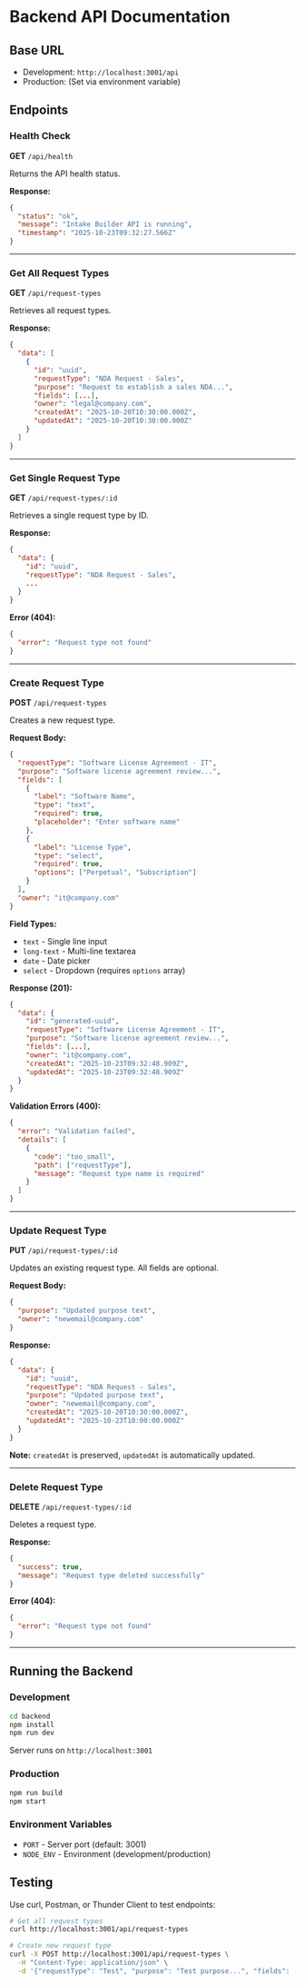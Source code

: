 # Backend API Documentation

## Base URL
- Development: `http://localhost:3001/api`
- Production: (Set via environment variable)

## Endpoints

### Health Check
**GET** `/api/health`

Returns the API health status.

**Response:**
```json
{
  "status": "ok",
  "message": "Intake Builder API is running",
  "timestamp": "2025-10-23T09:32:27.566Z"
}
```

---

### Get All Request Types
**GET** `/api/request-types`

Retrieves all request types.

**Response:**
```json
{
  "data": [
    {
      "id": "uuid",
      "requestType": "NDA Request - Sales",
      "purpose": "Request to establish a sales NDA...",
      "fields": [...],
      "owner": "legal@company.com",
      "createdAt": "2025-10-20T10:30:00.000Z",
      "updatedAt": "2025-10-20T10:30:00.000Z"
    }
  ]
}
```

---

### Get Single Request Type
**GET** `/api/request-types/:id`

Retrieves a single request type by ID.

**Response:**
```json
{
  "data": {
    "id": "uuid",
    "requestType": "NDA Request - Sales",
    ...
  }
}
```

**Error (404):**
```json
{
  "error": "Request type not found"
}
```

---

### Create Request Type
**POST** `/api/request-types`

Creates a new request type.

**Request Body:**
```json
{
  "requestType": "Software License Agreement - IT",
  "purpose": "Software license agreement review...",
  "fields": [
    {
      "label": "Software Name",
      "type": "text",
      "required": true,
      "placeholder": "Enter software name"
    },
    {
      "label": "License Type",
      "type": "select",
      "required": true,
      "options": ["Perpetual", "Subscription"]
    }
  ],
  "owner": "it@company.com"
}
```

**Field Types:**
- `text` - Single line input
- `long-text` - Multi-line textarea
- `date` - Date picker
- `select` - Dropdown (requires `options` array)

**Response (201):**
```json
{
  "data": {
    "id": "generated-uuid",
    "requestType": "Software License Agreement - IT",
    "purpose": "Software license agreement review...",
    "fields": [...],
    "owner": "it@company.com",
    "createdAt": "2025-10-23T09:32:48.909Z",
    "updatedAt": "2025-10-23T09:32:48.909Z"
  }
}
```

**Validation Errors (400):**
```json
{
  "error": "Validation failed",
  "details": [
    {
      "code": "too_small",
      "path": ["requestType"],
      "message": "Request type name is required"
    }
  ]
}
```

---

### Update Request Type
**PUT** `/api/request-types/:id`

Updates an existing request type. All fields are optional.

**Request Body:**
```json
{
  "purpose": "Updated purpose text",
  "owner": "newemail@company.com"
}
```

**Response:**
```json
{
  "data": {
    "id": "uuid",
    "requestType": "NDA Request - Sales",
    "purpose": "Updated purpose text",
    "owner": "newemail@company.com",
    "createdAt": "2025-10-20T10:30:00.000Z",
    "updatedAt": "2025-10-23T10:00:00.000Z"
  }
}
```

**Note:** `createdAt` is preserved, `updatedAt` is automatically updated.

---

### Delete Request Type
**DELETE** `/api/request-types/:id`

Deletes a request type.

**Response:**
```json
{
  "success": true,
  "message": "Request type deleted successfully"
}
```

**Error (404):**
```json
{
  "error": "Request type not found"
}
```

---

## Running the Backend

### Development
```bash
cd backend
npm install
npm run dev
```

Server runs on `http://localhost:3001`

### Production
```bash
npm run build
npm start
```

### Environment Variables
- `PORT` - Server port (default: 3001)
- `NODE_ENV` - Environment (development/production)

## Testing

Use curl, Postman, or Thunder Client to test endpoints:

```bash
# Get all request types
curl http://localhost:3001/api/request-types

# Create new request type
curl -X POST http://localhost:3001/api/request-types \
  -H "Content-Type: application/json" \
  -d '{"requestType": "Test", "purpose": "Test purpose...", "fields": [], "owner": "test@test.com"}'
```

